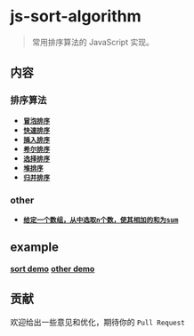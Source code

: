 # js-sort-algorithm

> 常用排序算法的 JavaScript 实现。

## 内容

### 排序算法

- [**`冒泡排序`**](https://github.com/wanls4583/blob/js-algorithm/master/sort/bubble-sort.js)
- [**`快速排序`**](https://github.com/wanls4583/blob/js-algorithm/master/sort/fast-sort.js)
- [**`插入排序`**](https://github.com/wanls4583/blob/js-algorithm/master/sort/insert-sort.js)
- [**`希尔排序`**](https://github.com/wanls4583/blob/js-algorithm/master/sort/shell-sort.js)
- [**`选择排序`**](https://github.com/wanls4583/blob/js-algorithm/master/sort/select-sort.js)
- [**`堆排序`**](https://github.com/wanls4583/blob/js-algorithm/master/sort/heap-sort.js)
- [**`归并排序`**](https://github.com/wanls4583/blob/js-algorithm/master/sort/merge-sort.js)

### other

- [**`给定一个数组，从中选取n个数，使其相加的和为sum`**](https://github.com/wanls4583/blob/js-algorithm/master/other/1.js)

## example

[**sort demo**](https://github.com/wanls4583/js-algorithm/blob/master/sort/index.html)
[**other demo**](https://github.com/wanls4583/js-algorithm/blob/master/other/index.html)

## 贡献

欢迎给出一些意见和优化，期待你的 `Pull Request`